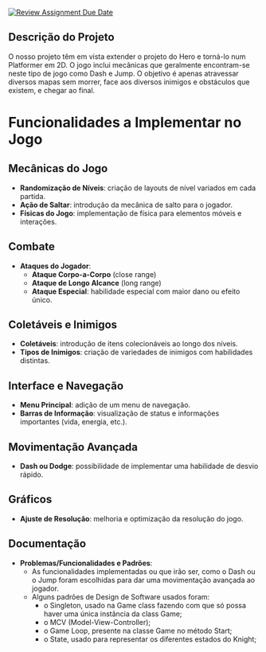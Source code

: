 [![Review Assignment Due Date](https://classroom.github.com/assets/deadline-readme-button-22041afd0340ce965d47ae6ef1cefeee28c7c493a6346c4f15d667ab976d596c.svg)](https://classroom.github.com/a/rUa5vdmg)

## Descrição do Projeto
O nosso projeto têm em vista extender o projeto do Hero e torná-lo num Platformer em 2D. O jogo inclui mecânicas
que geralmente encontram-se neste tipo de jogo como Dash e Jump. O objetivo é apenas atravessar diversos mapas
sem morrer, face aos diversos inimigos e obstáculos que existem, e chegar ao final.

# Funcionalidades a Implementar no Jogo

## Mecânicas do Jogo
- **Randomização de Níveis**: criação de layouts de nível variados em cada partida.
- **Ação de Saltar**: introdução da mecânica de salto para o jogador.
- **Físicas do Jogo**: implementação de física para elementos móveis e interações.

## Combate
- **Ataques do Jogador**:
    - **Ataque Corpo-a-Corpo** (close range)
    - **Ataque de Longo Alcance** (long range)
    - **Ataque Especial**: habilidade especial com maior dano ou efeito único.

## Coletáveis e Inimigos
- **Coletáveis**: introdução de itens colecionáveis ao longo dos níveis.
- **Tipos de Inimigos**: criação de variedades de inimigos com habilidades distintas.

## Interface e Navegação
- **Menu Principal**: adição de um menu de navegação.
- **Barras de Informação**: visualização de status e informações importantes (vida, energia, etc.).

## Movimentação Avançada
- **Dash ou Dodge**: possibilidade de implementar uma habilidade de desvio rápido.

## Gráficos
- **Ajuste de Resolução**: melhoria e optimização da resolução do jogo.

## Documentação
- **Problemas/Funcionalidades e Padrões**:
  - As funcionalidades implementadas ou que irão ser, como o Dash ou o Jump foram escolhidas para dar uma movimentação avançada ao jogador.
  - Alguns padrões de Design de Software usados foram:
    - o Singleton, usado na Game class fazendo com que só possa haver uma única instância da class Game;
    - o MCV (Model-View-Controller);
    - o Game Loop, presente na classe Game no método Start;
    - o State, usado para representar os diferentes estados do Knight;
    